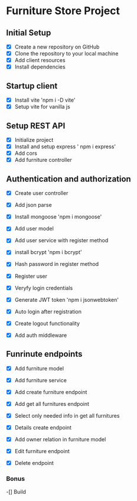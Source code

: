 # Furniture Store Project

## Initial Setup
- [x] Create a new repository on GitHub
- [x] Clone the repository to your local machine
- [x] Add client resources
- [x] Install dependencies

## Startup client
- [x] Install vite 'npm i -D vite'
- [x] Setup vite for vanilla js

## Setup REST API
- [x] Initialize project
- [x] Install and setup express ' npm i express'
- [x] Add cors
- [x] Add furniture controller

## Authentication and authorization
- [x] Create user controller
- [x] Add json parse
- [x] Install mongoose 'npm i mongoose'
- [x] Add user model
- [x] Add user service with register method
- [x] install bcrypt 'npm i bcrypt'
- [x] Hash password in register method
- [x] Register user
- [x] Veryfy login credentials
- [x] Generate JWT token 'npm i jsonwebtoken'
- [x] Auto login after registration
- [x] Create logout functionality
- [x] Add auth middleware


## Funrinute endpoints
- [x] Add furniture model
- [x] Add furniture service
- [x] Add create furniture endpoint
- [x] Add get all furnitures endpoint
- [x] Select only needed info in get all furnitures
- [x] Details create endpoint
- [x] Add owner relation in furniture model
- [x] Edit furniture endpoint
- [x] Delete endpoint


 ### Bonus
-[] Build